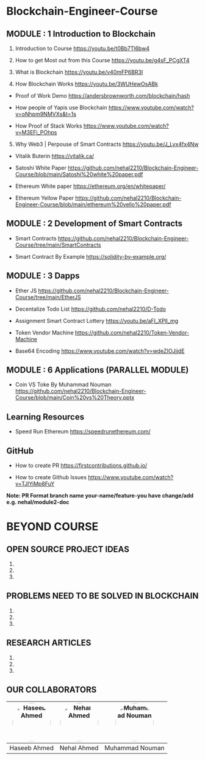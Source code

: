 # Blockchain-Engineer-Course



## MODULE : 1 Introduction to Blockchain

1. Introduction to Course
https://youtu.be/t0Bb7Tl6bw4

2. How to get Most out from this Course
https://youtu.be/g4sF_PCgXT4

3. What is Blockchain
https://youtu.be/v40mFP6BR3I

4. How Blockchain Works
https://youtu.be/3WUHewOsABk

* Proof of Work Demo
https://andersbrownworth.com/blockchain/hash

* How people of Yapis use Blockchain
https://www.youtube.com/watch?v=oNhpm9NMVXs&t=1s

* How Proof of Stack Works
https://www.youtube.com/watch?v=M3EFi_POhps

5. Why Web3 | Perpouse of Smart Contracts
https://youtu.be/J_Lyx4fx4Nw

* Vitalik Buterin
https://vitalik.ca/

* Satoshi White Paper
https://github.com/nehal2210/Blockchain-Engineer-Course/blob/main/Satoshi%20white%20paper.pdf

* Ethereum White paper
https://ethereum.org/en/whitepaper/

* Ethereum Yellow Paper
https://github.com/nehal2210/Blockchain-Engineer-Course/blob/main/ethereum%20yello%20paper.pdf


## MODULE : 2 Development of Smart Contracts

* Smart Contracts
https://github.com/nehal2210/Blockchain-Engineer-Course/tree/main/SmartContracts

* Smart Contract By Example
https://solidity-by-example.org/




## MODULE : 3 Dapps

* Ether JS
https://github.com/nehal2210/Blockchain-Engineer-Course/tree/main/EtherJS

* Decentalize Todo List
https://github.com/nehal2210/D-Todo

* Assignment Smart Contract Lottery
https://youtu.be/aFI_XPll_mg

* Token Vendor Machine
https://github.com/nehal2210/Token-Vendor-Machine


* Base64 Encoding
https://www.youtube.com/watch?v=wdeZIOJjjdE

## MODULE : 6 Applications (PARALLEL MODULE)

* Coin VS Toke By Muhammad Nouman
https://github.com/nehal2210/Blockchain-Engineer-Course/blob/main/Coin%20vs%20Theory.pptx







## Learning Resources

* Speed Run Ethereum https://speedrunethereum.com/




## GitHub

* How to create PR
https://firstcontributions.github.io/

* How to create Github Issues
https://www.youtube.com/watch?v=TJlYiMp8FuY

**Note: PR Format branch name your-name/feature-you have change/add**
**e.g. nehal/module2-doc**


# BEYOND COURSE

## OPEN SOURCE PROJECT IDEAS

1.
2.
3.

## PROBLEMS NEED TO BE SOLVED IN BLOCKCHAIN

1.
2.
3.

## RESEARCH ARTICLES

1. 
2.
3.

## OUR COLLABORATORS

<div align="center">
  
| <img src="https://avatars.githubusercontent.com/u/41861195?v=4" alt="Haseeb Ahmed" style="border-radius: 50%; width: 100px;"> | <img src="https://avatars.githubusercontent.com/u/41865951?v=4" alt="Nehal Ahmed" style="border-radius: 50%; width: 100px;"> | <img src="https://media.licdn.com/dms/image/C5603AQG3sW8M7vYYWw/profile-displayphoto-shrink_400_400/0/1568832728611?e=1683158400&v=beta&t=IZcuosff9v87v24QfKkyPKB3jhphXXW0gc-7qNlL1U0" alt="Muhammad Nouman" style="border-radius: 50%; width: 100px;"> |
|:---:|:---:|:---:|
| Haseeb Ahmed | Nehal Ahmed | Muhammad Nouman |

</div>
